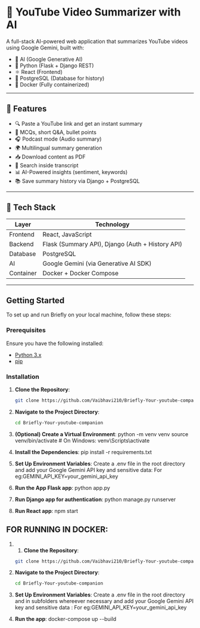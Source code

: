# 🎥 YouTube Video Summarizer with AI

A full-stack AI-powered web application that summarizes YouTube videos using Google Gemini, built with:
- 🧠 AI (Google Generative AI)
- 🐍 Python (Flask + Django REST)
- ⚛️ React (Frontend)
- 🐘 PostgreSQL (Database for history)
- 🐳 Docker (Fully containerized)

---

## 🚀 Features

- 🔍 Paste a YouTube link and get an instant summary
- 📝 MCQs, short Q&A, bullet points
- 🎧 Podcast mode (Audio summary)
- 🌍 Multilingual summary generation
- 📥 Download content as PDF
- 🔎 Search inside transcript
- 📊 AI-Powered insights (sentiment, keywords)
- 📚 Save summary history via Django + PostgreSQL

---

## 🧱 Tech Stack

| Layer       | Technology         |
|------------|--------------------|
| Frontend   | React, JavaScript  |
| Backend    | Flask (Summary API), Django (Auth + History API) |
| Database   | PostgreSQL         |
| AI         | Google Gemini (via Generative AI SDK) |
| Container  | Docker + Docker Compose |

---



## Getting Started

To set up and run Briefly on your local machine, follow these steps:

### Prerequisites

Ensure you have the following installed:

- [Python 3.x](https://www.python.org/downloads/)
- [pip](https://pip.pypa.io/en/stable/installation/)

### Installation

1. **Clone the Repository**:

   ```bash
   git clone https://github.com/Vaibhavi210/Briefly-Your-youtube-companion.git
2. **Navigate to the Project Directory**:

   ```bash
   cd Briefly-Your-youtube-companion
3. **(Optional) Create a Virtual Environment**:
    python -m venv venv
    source venv/bin/activate       # On Windows: venv\Scripts\activate
4. **Install the Dependencies**:
    pip install -r requirements.txt
5. **Set Up Environment Variables**:
    Create a .env file in the root directory and add your Google Gemini API key and sensitive data:
    For eg:GEMINI_API_KEY=your_gemini_api_key
6. **Run the App Flask app**:
    python app.py
7. **Run Django app for authentication**:
    python manage.py runserver
8. **Run React app**:
    npm start


## FOR  RUNNING IN DOCKER:
1. 1. **Clone the Repository**:

   ```bash
   git clone https://github.com/Vaibhavi210/Briefly-Your-youtube-companion.git
2. **Navigate to the Project Directory**:

   ```bash
   cd Briefly-Your-youtube-companion
3. **Set Up Environment Variables**:
    Create a .env file in the root directory and in subfolders whereever necessary and add your Google Gemini API key and sensitive data :
    For eg:GEMINI_API_KEY=your_gemini_api_key
4. **Run the app**:
    docker-compose up --build



